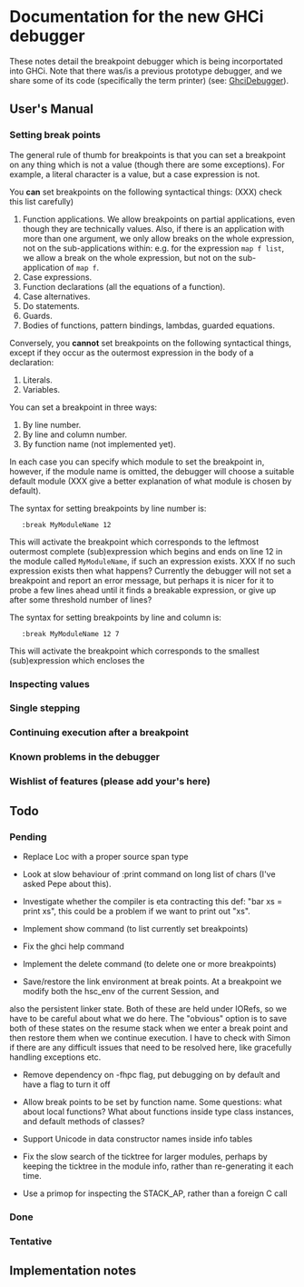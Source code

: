 


# Documentation for the new GHCi debugger



These notes detail the breakpoint debugger which is being incorportated into GHCi. Note that there was/is a previous prototype debugger, and we share some of its code (specifically the term printer) (see: [GhciDebugger](ghci-debugger)).


## User's Manual


### Setting break points



The general rule of thumb for breakpoints is that you can set a breakpoint on any thing which is not a value (though there are some exceptions). For example, a literal character is a value, but a case expression is not. 



You **can** set breakpoints on the following syntactical things: (XXX) check this list carefully)


1. Function applications. We allow breakpoints on partial applications, even though they are technically values. Also, if there is an application with more than one argument, we only allow breaks on the whole expression, not on the sub-applications within: e.g. for the expression `map f list`, we allow a break on the whole expression, but not on the sub-application of `map f`.
1. Case expressions.
1. Function declarations (all the equations of a function).
1. Case alternatives.
1. Do statements.
1. Guards.
1. Bodies of functions, pattern bindings, lambdas, guarded equations.


Conversely, you **cannot** set breakpoints on the following syntactical things, except if they occur as the outermost expression in the body of a declaration:


1. Literals.
1. Variables.


You can set a breakpoint in three ways:


1. By line number.
1. By line and column number.
1. By function name (not implemented yet).


In each case you can specify which module to set the breakpoint in, however, if the module name is omitted, the debugger will choose a suitable default module (XXX give a better explanation of what module is chosen by default).



The syntax for setting breakpoints by line number is:


```wiki
   :break MyModuleName 12
```


This will activate the breakpoint which corresponds to the leftmost outermost complete (sub)expression which begins and ends on line 12 in the module called `MyModuleName`, if such an expression exists. XXX If no such expression exists then what happens? Currently the debugger will not set a breakpoint and report an error message, but perhaps it is nicer for it to probe a few lines ahead until it finds a breakable expression, or give up after some threshold number of lines?



The syntax for setting breakpoints by line and column is:


```wiki
   :break MyModuleName 12 7
```


This will activate the breakpoint which corresponds to the smallest (sub)expression which encloses the 


### Inspecting values


### Single stepping


### Continuing execution after a breakpoint


### Known problems in the debugger


### Wishlist of features (please add your's here)


## Todo


### Pending


- Replace Loc with a proper source span type

- Look at slow behaviour of :print command on long list of chars (I've asked Pepe about this).

- Investigate whether the compiler is eta contracting this def: "bar xs = print xs", this could be a problem if we want to print out "xs".

- Implement show command (to list currently set breakpoints)

- Fix the ghci help command

- Implement the delete command (to delete one or more breakpoints)

- Save/restore the link environment at break points. At a breakpoint we modify both the hsc\_env of the current Session, and


also the persistent linker state. Both of these are held under IORefs, so we have to be careful about what we do here. The "obvious" option is to save both of these states on the resume stack when we enter a break point and then restore them when we continue execution. I have to check with Simon if there are any difficult issues that need to be resolved here, like gracefully handling exceptions etc.


- Remove dependency on -fhpc flag, put debugging on by default and have a flag to turn it off

- Allow break points to be set by function name. Some questions: what about local functions? What about functions inside
  type class instances, and default methods of classes?

- Support Unicode in data constructor names inside info tables

- Fix the slow search of the ticktree for larger modules, perhaps by keeping the ticktree in the module info, rather than re-generating it each time.

- Use a primop for inspecting the STACK\_AP, rather than a foreign C call

### Done


### Tentative


## Implementation notes


